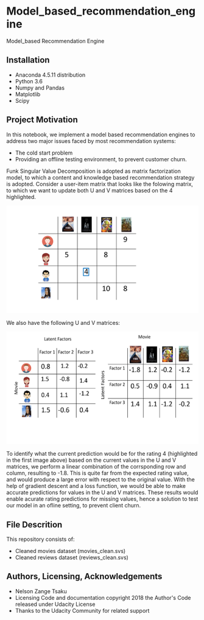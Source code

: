 # Model_based_recommendation_engine
Model_based Recommendation Engine
## Installation
- Anaconda 4.5.11 distribution 
- Python 3.6 
- Numpy and Pandas
- Matplotlib
- Scipy

## Project Motivation
In this notebook, we implement a model based recommendation engines to address two major issues faced by most recommendation systems: 
- The cold start problem
- Providing an offline testing environment, to prevent customer churn.

Funk Singular Value Decomposition is adopted as matrix factorization model, to which a content and knowledge based recommendation strategy is adopted. Consider a user-item matrix that looks like the folowing matrix, to which we want to update both U and V matrices based on the 4 highlighted.

![User-movier ratings](https://github.com/Tsakunelson/FunkSVD_Model_based_recommendation_engine/blob/master/Figure5.png)

We also have the following U and V matrices:

![U and V matrices](https://github.com/Tsakunelson/FunkSVD_Model_based_recommendation_engine/blob/master/Figure6.png)

To identify what the current prediction would be for the rating 4 (highlighted in the first image above) based on the current values in the U and V matrices, we perform a linear combination of the corrsponding row and column, resulting to -1.8. This is quite far from the expected rating value, and would produce a large error with respect to the original value. With the help of gradient descent and a loss function, we would be able to make accurate predictions for values in the U and V matrices. These results would enable acurate rating predictions for missing values, hence a solution to test our model in an ofline setting, to prevent client churn.  

## File Descrition 
This repository consists of:
- Cleaned movies dataset (movies_clean.svs)
- Cleaned reviews dataset (reviews_clean.svs)

## Authors, Licensing, Acknowledgements
- Nelson Zange Tsaku 
- Licensing Code and documentation copyright 2018 the Author's Code released under Udacity License 
- Thanks to the Udacity Community for related support
